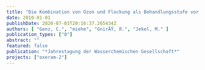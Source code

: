 ```yaml
---
title: "Die Kombination von Ozon und Flockung als Behandlungsstufe vor einer Membranfiltration (Oxeram)"
date: 2010-01-01
publishDate: 2020-07-03T20:16:37.265434Z
authors: [ "Genz, C.", "miehe", "GnirÃŸ, R.", "Jekel, M." ]
publication_types: ["0"]
abstract: ""
featured: false
publication: "*Jahrestagung der Wasserchemischen Gesellschaft*"
projects: ["oxeram-2"]
---
```


